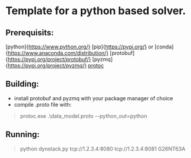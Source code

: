 Template for a python based solver.
================================

Prerequisits:
-------------
[python]{https://www.python.org/}
[pip]{https://pypi.org/} or [conda]{https://www.anaconda.com/distribution/}
[protobuf]{https://pypi.org/project/protobuf/}
[pyzmq]{https://pypi.org/project/pyzmq/}
[protoc](https://developers.google.com/protocol-buffers/docs/downloads)

Building:
---------

* install protobuf and pyzmq with your package manager of choice
* compile .proto file with:
> protoc.exe .\data_model.proto --python_out=python

Running:
--------

> python dynstack.py tcp://1.2.3.4:8080 tcp://1.2.3.4:8081 G26NT63A